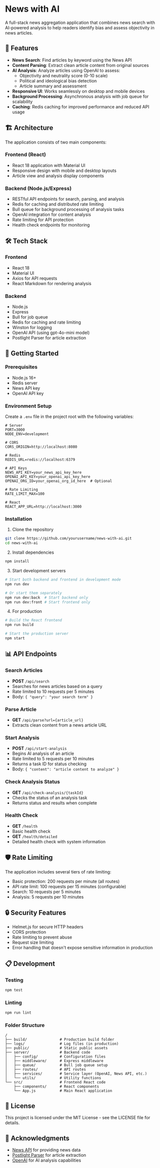 # News with AI

A full-stack news aggregation application that combines news search with AI-powered analysis to help readers identify bias and assess objectivity in news articles.

## 🌟 Features

- **News Search**: Find articles by keyword using the News API
- **Content Parsing**: Extract clean article content from original sources
- **AI Analysis**: Analyze articles using OpenAI to assess:
  - Objectivity and neutrality score (0-10 scale)
  - Political and ideological bias detection
  - Article summary and assessment
- **Responsive UI**: Works seamlessly on desktop and mobile devices
- **Background Processing**: Asynchronous analysis with job queue for scalability
- **Caching**: Redis caching for improved performance and reduced API usage

## 🏗️ Architecture

The application consists of two main components:

### Frontend (React)

- React 18 application with Material UI
- Responsive design with mobile and desktop layouts
- Article view and analysis display components

### Backend (Node.js/Express)

- RESTful API endpoints for search, parsing, and analysis
- Redis for caching and distributed rate limiting
- Bull queue for background processing of analysis tasks
- OpenAI integration for content analysis
- Rate limiting for API protection
- Health check endpoints for monitoring

## 🛠️ Tech Stack

### Frontend
- React 18
- Material UI
- Axios for API requests
- React Markdown for rendering analysis

### Backend
- Node.js
- Express
- Bull for job queue
- Redis for caching and rate limiting
- Winston for logging
- OpenAI API (using gpt-4o-mini model)
- Postlight Parser for article extraction

## 🚀 Getting Started

### Prerequisites

- Node.js 16+
- Redis server
- News API key
- OpenAI API key

### Environment Setup

Create a `.env` file in the project root with the following variables:

```
# Server
PORT=3000
NODE_ENV=development

# CORS
CORS_ORIGIN=http://localhost:8080

# Redis
REDIS_URL=redis://localhost:6379

# API Keys
NEWS_API_KEY=your_news_api_key_here
OPENAI_API_KEY=your_openai_api_key_here
OPENAI_ORG_ID=your_openai_org_id_here  # Optional

# Rate Limiting
RATE_LIMIT_MAX=100

# React
REACT_APP_URL=http://localhost:3000
```

### Installation

1. Clone the repository
```bash
git clone https://github.com/yourusername/news-with-ai.git
cd news-with-ai
```

2. Install dependencies
```bash
npm install
```

3. Start development servers
```bash
# Start both backend and frontend in development mode
npm run dev

# Or start them separately
npm run dev:back  # Start backend only
npm run dev:front # Start frontend only
```

4. For production
```bash
# Build the React frontend
npm run build

# Start the production server
npm start
```

## 📊 API Endpoints

### Search Articles
- **POST** `/api/search`
- Searches for news articles based on a query
- Rate limited to 10 requests per 5 minutes
- Body: `{ "query": "your search term" }`

### Parse Article
- **GET** `/api/parse?url={article_url}`
- Extracts clean content from a news article URL

### Start Analysis
- **POST** `/api/start-analysis`
- Begins AI analysis of an article
- Rate limited to 5 requests per 10 minutes
- Returns a task ID for status checking
- Body: `{ "content": "article content to analyze" }`

### Check Analysis Status
- **GET** `/api/check-analysis/{taskId}`
- Checks the status of an analysis task
- Returns status and results when complete

### Health Check
- **GET** `/health`
- Basic health check
- **GET** `/health/detailed`
- Detailed health check with system information

## 🛡️ Rate Limiting

The application includes several tiers of rate limiting:

- Basic protection: 200 requests per minute (all routes)
- API rate limit: 100 requests per 15 minutes (configurable)
- Search: 10 requests per 5 minutes
- Analysis: 5 requests per 10 minutes

## 🔒 Security Features

- Helmet.js for secure HTTP headers
- CORS protection
- Rate limiting to prevent abuse
- Request size limiting
- Error handling that doesn't expose sensitive information in production

## 📋 Development

### Testing
```bash
npm test
```

### Linting
```bash
npm run lint
```

### Folder Structure

```
/
├── build/               # Production build folder
├── logs/                # Log files (in production)
├── public/              # Static public assets
├── server/              # Backend code
│   ├── config/          # Configuration files
│   ├── middleware/      # Express middleware
│   ├── queue/           # Bull job queue setup
│   ├── routes/          # API routes
│   ├── services/        # Service layer (OpenAI, News API, etc.)
│   └── utils/           # Utility functions
└── src/                 # Frontend React code
    ├── components/      # React components
    └── App.js           # Main React application
```

## 📝 License

This project is licensed under the MIT License - see the LICENSE file for details.

## 🙏 Acknowledgments

- [News API](https://newsapi.org/) for providing news data
- [Postlight Parser](https://github.com/postlight/parser) for article extraction
- [OpenAI](https://openai.com/) for AI analysis capabilities